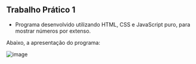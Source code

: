 ## Trabalho Prático 1

- Programa desenvolvido utilizando HTML, CSS e JavaScript puro, para mostrar
números por extenso.

Abaixo, a apresentação do programa:

![image](https://user-images.githubusercontent.com/68259581/100131107-5b65c100-2e62-11eb-89a7-a0c2ba041ef8.png)
